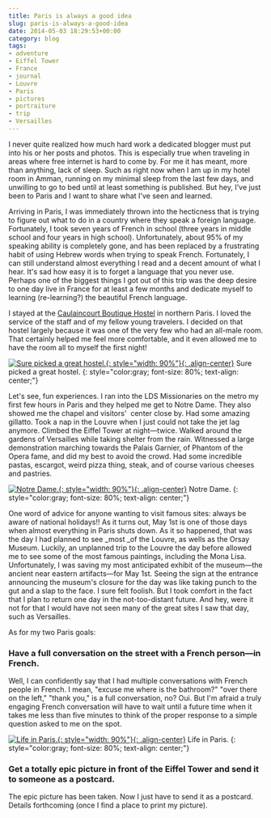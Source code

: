 ```yaml
---
title: Paris is always a good idea
slug: paris-is-always-a-good-idea
date: 2014-05-03 18:29:53+00:00
category: blog
tags:
- adventure
- Eiffel Tower
- France
- journal
- Louvre
- Paris
- pictures
- portraiture
- trip
- Versailles
---
```


I never quite realized how much hard work a dedicated blogger must put into his or her posts and photos. This is especially true when traveling in areas where free internet is hard to come by. For me it has meant, more than anything, lack of sleep. Such as right now when I am up in my hotel room in Amman, running on my minimal sleep from the last few days, and unwilling to go to bed until at least something is published. But hey, I've just been to Paris and I want to share what I've seen and learned.

<!-- more -->

Arriving in Paris, I was immediately thrown into the hecticness that is trying to figure out what to do in a country where they speak a foreign language. Fortunately, I took seven years of French in school (three years in middle school and four years in high school). Unfortunately, about 95% of my speaking ability is completely gone, and has been replaced by a frustrating habit of using Hebrew words when trying to speak French. Fortunately, I can still understand almost everything I read and a decent amount of what I hear. It's sad how easy it is to forget a language that you never use. Perhaps one of the biggest things I got out of this trip was the deep desire to one day live in France for at least a few months and dedicate myself to learning (re-learning?) the beautiful French language.

I stayed at the [Caulaincourt Boutique Hostel](caulaincourt.com) in northern Paris. I loved the service of the staff and of my fellow young travelers. I decided on that hostel largely because it was one of the very few who had an all-male room. That certainly helped me feel more comfortable, and it even allowed me to have the room all to myself the first night!

[![Sure picked a great hostel.](http://jdpinto.files.wordpress.com/2014/05/dsc_0170.jpg){: style="width: 90%"}{: .align-center}](http://jdpinto.files.wordpress.com/2014/05/dsc_0170.jpg) Sure picked a great hostel.
{: style="color:gray; font-size: 80%; text-align: center;"}

Let's see, fun experiences. I ran into the LDS Missionaries on the metro my first few hours in Paris and they helped me get to Notre Dame. They also showed me the chapel and visitors'  center close by. Had some amazing gillatto. Took a nap in the Louvre when I just could not take the jet lag anymore. Climbed the Eiffel Tower at night—twice. Walked around the gardens of Versailles while taking shelter from the rain. Witnessed a large demonstration marching towards the Palais Garnier, of Phantom of the Opera fame, and did my best to avoid the crowd. Had some incredible pastas, escargot, weird pizza thing, steak, and of course various cheeses and pastries.

[![Notre Dame.](http://jdpinto.files.wordpress.com/2014/05/dsc_0038.jpg){: style="width: 90%"}{: .align-center}](http://jdpinto.files.wordpress.com/2014/05/dsc_0038.jpg) Notre Dame.
{: style="color:gray; font-size: 80%; text-align: center;"}

One word of advice for anyone wanting to visit famous sites: always be aware of national holidays!! As it turns out, May 1st is one of those days when almost everything in Paris shuts down. As it so happened, that was the day I had planned to see _most _of the Louvre, as wells as the Orsay Museum. Luckily, an unplanned trip to the Louvre the day before allowed me to see some of the most famous paintings, including the Mona Lisa. Unfortunately, I was saving my most anticipated exhibit of the museum—the ancient near eastern artifacts—for May 1st. Seeing the sign at the entrance announcing the museum's closure for the day was like taking punch to the gut and a slap to the face. I sure felt foolish. But I took comfort in the fact that I plan to return one day in the not-too-distant future. And hey, were it not for that I would have not seen many of the great sites I saw that day, such as Versailles.

As for my two Paris goals:


### Have a full conversation on the street with a French person—in French.


Well, I can confidently say that I had multiple conversations with French people in French. I mean, "excuse me where is the bathroom?" "over there on the left," "thank you," is a full conversation, no? Oui. But I'm afraid a truly engaging French conversation will have to wait until a future time when it takes me less than five minutes to think of the proper response to a simple question asked to me on the spot.

[![Life in Paris.](http://jdpinto.files.wordpress.com/2014/05/dsc_0029.jpg){: style="width: 90%"}{: .align-center}](http://jdpinto.files.wordpress.com/2014/05/dsc_0029.jpg) Life in Paris.
{: style="color:gray; font-size: 80%; text-align: center;"}


### Get a totally epic picture in front of the Eiffel Tower and send it to someone as a postcard.


The epic picture has been taken. Now I just have to send it as a postcard. Details forthcoming (once I find a place to print my picture).
